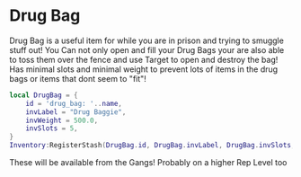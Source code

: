# Drug Bag

Drug Bag is a useful item for while you are in prison and trying to smuggle stuff out! You Can not only open and fill your Drug Bags your are also able to toss them over the fence and use Target to open and destroy the bag! Has minimal slots and minimal weight to prevent lots of items in the drug bags or items that dont seem to "fit"!

```lua
local DrugBag = {
    id = 'drug_bag: '..name,          
    invLabel = "Drug Baggie",                 
    invWeight = 500.0,                            
    invSlots = 5,                 
}
Inventory:RegisterStash(DrugBag.id, DrugBag.invLabel, DrugBag.invSlots, DrugBag.invWeight, false)
```

These will be available from the Gangs! Probably on a higher Rep Level too
